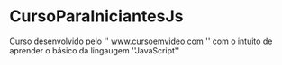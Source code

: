 # CursoParaIniciantesJs
 Curso desenvolvido pelo '' www.cursoemvideo.com '' com o intuito de aprender o básico da lingaugem ''JavaScript''

